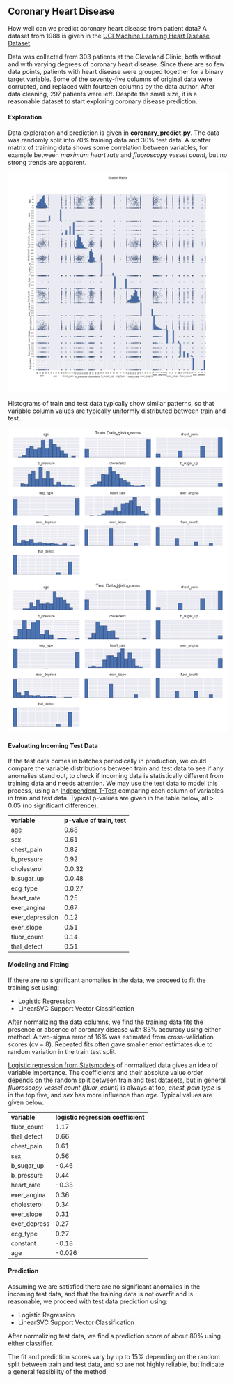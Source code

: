 ## Coronary Heart Disease
How well can we predict coronary heart disease from patient data?  A dataset from 1988 is given in the [UCI Machine Learning Heart Disease Dataset](http://archive.ics.uci.edu/ml/datasets/Heart+Disease).  

Data was collected from 303 patients at the Cleveland Clinic, both without and with varying degrees of coronary heart disease.  Since there are so few data points, patients with heart disease were grouped together for a binary target variable.  Some of the seventy-five columns of original data were corrupted, and replaced with fourteen columns by the data author.  After data cleaning, 297 patients were left.  Despite the small size, it is a reasonable dataset to start exploring coronary disease prediction.  

#### Exploration
Data exploration and prediction is given in __coronary_predict.py__.  The data was randomly split into 70% training data and 30% test data.  A scatter matrix of training data shows some correlation between variables, for example between *maximum heart rate* and *fluoroscopy vessel count*, but no strong trends are apparent.

<img src="https://github.com/bfetler/coronary_disease/blob/master/coronary_disease_plots/scatter_matrix.png" alt="scatter matrix" />

Histograms of train and test data typically show similar patterns, so that variable column values are typically uniformly distributed between train and test.  

<img src="https://github.com/bfetler/coronary_disease/blob/master/coronary_disease_plots/hist_coronary_train.png" alt="coronary training data histograms" />

<img src="https://github.com/bfetler/coronary_disease/blob/master/coronary_disease_plots/hist_coronary_test.png" alt="coronary test data histograms" />

#### Evaluating Incoming Test Data
If the test data comes in batches periodically in production, we could compare the variable distributions between train and test data to see if any anomalies stand out, to check if incoming data is statistically different from training data and needs attention.  We may use the test data to model this process, using an [Independent T-Test](http://docs.scipy.org/doc/scipy-0.17.0/reference/generated/scipy.stats.ttest_ind.html) comparing each column of variables in train and test data.  Typical p-values are given in the table below, all > 0.05 (no significant difference).  

<table>
<tr>
<td><strong>variable</strong></td>
<td><strong>p-value of train, test</strong></td>
</tr>
<tr>
<td>age</td>
<td>0.68</td>
</tr>
<tr>
<td>sex</td>
<td>0.61</td>
</tr>
<tr>
<td>chest_pain</td>
<td>0.82</td>
</tr>
<tr>
<td>b_pressure</td>
<td>0.92</td>
</tr>
<tr>
<td>cholesterol</td>
<td>0.0.32</td>
</tr>
<tr>
<td>b_sugar_up</td>
<td>0.0.48</td>
</tr>
<tr>
<td>ecg_type</td>
<td>0.0.27</td>
</tr>
<tr>
<td>heart_rate</td>
<td>0.25</td>
</tr>
<tr>
<td>exer_angina</td>
<td>0.67</td>
</tr>
<tr>
<td>exer_depression</td>
<td>0.12</td>
</tr>
<tr>
<td>exer_slope</td>
<td>0.51</td>
</tr>
<tr>
<td>fluor_count</td>
<td>0.14</td>
</tr>
<tr>
<td>thal_defect</td>
<td>0.51</td>
</tr>
</table>

#### Modeling and Fitting
If there are no significant anomalies in the data, we proceed to fit the training set using:
+ Logistic Regression
+ LinearSVC Support Vector Classification

After normalizing the data columns, we find the training data fits the presence or absence of coronary disease with 83% accuracy using either method.  A two-sigma error of 16% was estimated from cross-validation scores (cv = 8).  Repeated fits often gave smaller error estimates due to random variation in the train test split.

[Logistic regression from Statsmodels](http://statsmodels.sourceforge.net/0.6.0/generated/statsmodels.discrete.discrete_model.Logit.html) of normalized data gives an idea of variable importance.  The coefficients and their absolute value order depends on the random split between train and test datasets, but in general *fluoroscopy vessel count (fluor_count)* is always at top, *chest_pain type* is in the top five, and *sex* has more influence than *age*.  Typical values are given below.

<table>
<tr>
<td><strong>variable</strong></td>
<td><strong>logistic regression coefficient</strong></td>
</tr>
<tr>
<td>fluor_count</td>
<td>1.17</td>
</tr>
<tr>
<td>thal_defect</td>
<td>0.66</td>
</tr>
<tr>
<td>chest_pain</td>
<td>0.61</td>
</tr>
<tr>
<td>sex</td>
<td>0.56</td>
</tr>
<tr>
<td>b_sugar_up</td>
<td>-0.46</td>
</tr>
<tr>
<td>b_pressure</td>
<td>0.44</td>
</tr>
<tr>
<td>heart_rate</td>
<td>-0.38</td>
</tr>
<tr>
<td>exer_angina</td>
<td>0.36</td>
</tr>
<tr>
<td>cholesterol</td>
<td>0.34</td>
</tr>
<tr>
<td>exer_slope</td>
<td>0.31</td>
</tr>
<tr>
<td>exer_depress</td>
<td>0.27</td>
</tr>
<tr>
<td>ecg_type</td>
<td>0.27</td>
</tr>
<tr>
<td>constant</td>
<td>-0.18</td>
</tr>
<tr>
<td>age</td>
<td>-0.026</td>
</tr>
</table>

#### Prediction
Assuming we are satisfied there are no significant anomalies in the incoming test data, and that the training data is not overfit and is reasonable, we proceed with test data prediction using:
+ Logistic Regression
+ LinearSVC Support Vector Classification

After normalizing test data, we find a prediction score of about 80% using either classifier.   

The fit and prediction scores vary by up to 15% depending on the random split between train and test data, and so are not highly reliable, but indicate a general feasibility of the method.  
